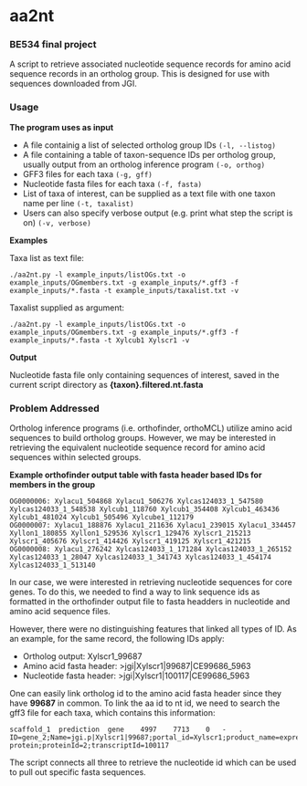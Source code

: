 # aa2nt

### BE534 final project

A script to retrieve associated nucleotide sequence records for amino acid sequence records in an ortholog group. This is designed for use with sequences downloaded from JGI.

### Usage

**The program uses as input**

* A file containig a list of selected ortholog group IDs `(-l, --listog)`
* A file containing a table of taxon-sequence IDs per ortholog group, usually output from an ortholog inference program `(-o, orthog)`
* GFF3 files for each taxa `(-g, gff)`
* Nucleotide fasta files for each taxa `(-f, fasta)`
* List of taxa of interest, can be supplied as a text file with one taxon name per line `(-t, taxalist)`
* Users can also specify verbose output (e.g. print what step the script is on) `(-v, verbose)`

**Examples** 

Taxa list as text file:
```
./aa2nt.py -l example_inputs/listOGs.txt -o example_inputs/OGmembers.txt -g example_inputs/*.gff3 -f example_inputs/*.fasta -t example_inputs/taxalist.txt -v

```

Taxalist supplied as argument:
```
./aa2nt.py -l example_inputs/listOGs.txt -o example_inputs/OGmembers.txt -g example_inputs/*.gff3 -f example_inputs/*.fasta -t Xylcub1 Xylscr1 -v

```

**Output**

Nucleotide fasta file only containing sequences of interest, saved in the current script directory as __{taxon}.filtered.nt.fasta__

### Problem Addressed

Ortholog inference programs (i.e. orthofinder, orthoMCL) utilize amino acid sequences to build ortholog groups. However, we may be interested in retrieving the equivalent nucleotide sequence record for amino acid sequences within selected groups.

**Example orthofinder output table with fasta header based IDs for members in the group**

```
OG0000006: Xylacu1_504868 Xylacu1_506276 Xylcas124033_1_547580 Xylcas124033_1_548538 Xylcub1_118760 Xylcub1_354408 Xylcub1_463436 Xylcub1_481024 Xylcub1_505496 Xylcube1_112179
OG0000007: Xylacu1_188876 Xylacu1_211636 Xylacu1_239015 Xylacu1_334457 Xyllon1_180855 Xyllon1_529536 Xylscr1_129476 Xylscr1_215213 Xylscr1_405676 Xylscr1_414426 Xylscr1_419125 Xylscr1_421215
OG0000008: Xylacu1_276242 Xylcas124033_1_171284 Xylcas124033_1_265152 Xylcas124033_1_28047 Xylcas124033_1_341743 Xylcas124033_1_454174 Xylcas124033_1_513140 

```

In our case, we were interested in retrieving nucleotide sequences for core genes. To do this, we needed to find a way to link sequence ids as formatted in the orthofinder output file to fasta headders in nucleotide and amino acid sequence files. 

However, there were no distinguishing features that linked all types of ID. As an example, for the same record, the following IDs apply:

* Ortholog output: Xylscr1_99687 
* Amino acid fasta header: >jgi|Xylscr1|99687|CE99686_5963 
* Nucleotide fasta header: >jgi|Xylscr1|100117|CE99686_5963 

One can easily link ortholog id to the amino acid fasta header since they have **99687** in common. To link the aa id to nt id, we need to search the gff3 file for each taxa, which contains this information:

```
scaffold_1	prediction	gene	4997	7713	0	-	.	ID=gene_2;Name=jgi.p|Xylscr1|99687;portal_id=Xylscr1;product_name=expressed protein;proteinId=2;transcriptId=100117

```

The script connects all three to retrieve the nucleotide id which can be used to pull out specific fasta sequences.
